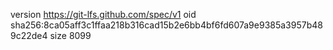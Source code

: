 version https://git-lfs.github.com/spec/v1
oid sha256:8ca05aff3c1ffaa218b316cad15b2e6bb4bf6fd607a9e9385a3957b489c22de4
size 8099
